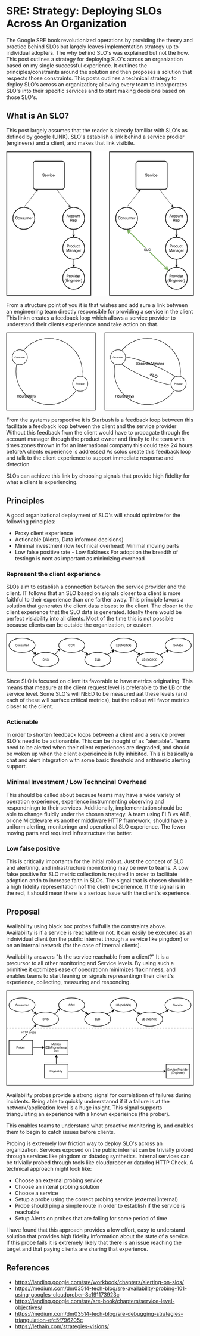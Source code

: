 # SRE: Strategy: Deploying SLOs Across An Organization

The Google SRE book revolutionized operations by providing the theory and practice behind SLOs but largely leaves implementation strategy up to individual adopters. The why behind SLO's was explained but not the how. This post outlines a strategy for deploying SLO's across an organization based on my single successful experience.  It outlines the principles/constraints around the solution and then proposes a solution that respects those constraints.  This posts outlines a technical strategy to deploy SLO's across an organization; allowing every team to incorporates SLO's into their specific services and to start making decisions based on those SLO's.

## What is An SLO?
This post largely assumes that the reader is already familiar with SLO's as defined by google (LINK).  SLO's establish a link behind a service prodier (engineers) and a client, and makes that link visibile. 

<p align="center">
  <img src="static/service_provider_vs_consumer.png">
</p>

From a structure point of you it is that wishes and add sure a link between an engineering team directly responsible for providing a service in the client This linkn creates a feedback loop which allows a service provider to understand their clients experiennce annd take action on that. 

<p align="center">
  <img src="static/system_consumer_provider.png">
</p>

From the systems perspective it is Starbush is a feedback loop between this facilitate a feedback loop between the client and the service provider
Without this feedback from the client would have to propagate through the account manager through the product owner and finally to the team with times zones thrown in for an international company this could take 24 hours beforeA clients experience is addressed
As solos create this feedback loop and talk to the client experience to support immediate response and detection 

SLOs can achieve this link by choosing signals that provide high fidelity for what a client is experiencing.

## Principles

A good organizational deployment of SLO's will should optimize for the following principles:

- Proxy client experience
- Actionable (Alerts, Data informed decisions)
- Minimal investment (low technical overhead) Minimal moving parts
- Low false positive rate - Low flakiness For adoption the breadth of testingn is nont as important as minimizing overhead

### Represent the client experience

SLOs aim to establish a connection between the service provider and the client.  IT follows that an SLO based on signals closer to a client is more faithful to their experience than one farther away.  This principle favors a solution that generates the client data closest to the client. The closer to the client experience that the SLO data is generated.  Ideally there would be perfect visiability into all clients. Most of the time this is not possible because clients can be outside the organization, or custom.  

<p align="center">
  <img src="static/transaction_components.png">
</p>

Since SLO is focused on client its favorable to have metrics originating.  This means that measure at the client request level is preferable to the LB or the service level.  Some SLO's will NEED to be measured aat these levels (and each of these will surface critical metrics), but the rollout will favor metrics closer to the client.

### Actionable

In order to shorten feedback loops between a client and a service prover SLO's need to be actionanble. This can be thought of as "alertable".  Teams need to be alerted when their client experiences are degraded, and should be woken up when the client experieince is fully inhibited.  This is basically a chat and alert integration with some basic threshold and arithmetic alerting support.

### Minimal Investment / Low Techncinal Overhead

This should be called about because teams may have a wide variety of operation experience, experience instrumnenting observing and respondningn to their services.  Additionally, implemenntation should be able to change fluidly under the chosen strategy.  A team using ELB vs ALB, or one Middleware vs another middlware HTTP framework, should have a uniform alerting, monitoringn and operational SLO experience.  The fewer moving parts and required infrastructure the better.

### Low false positive

This is critically importantn for the initial rollout.  Just the concept of SLO and alertinng, and infrastructure monintoring may be new to teams.  A Low false positive for SLO metric collection is required in order to facilitate adoption andn to increase faith in SLOs.  The signal that is chosen should be a high fidelity representation nof the clietn experiennce.  If the signal is in the red, it should mean there is a serious issue with the client's experience.

## Proposal

Availability using black box probes fulfuills the constraints above.  Availability is if a service is reachable or not.  It can easily be executed as an indnividual client (on the public internet through a service like pingdom) or on an internal network (for the case of itnernal clients).

Availability answers "Is the service reachable from a client?" It is a precursor to all other monitoring and Service levels.  By using such a primitive it optimizes ease of opeorationn minimizes flakinnness, and enables teams to start leaning on signals representingn their client's experience, collecting, measuring and responding.

<p align="center">
  <img src="static/probing.png">
</p>

Availability probes provide a strong signal for correlationn of failures during incidents. Being able to quickly undnerstannd if if a failure is at the network/application level is a huge insight.  This signal supports triangulating an experience with a known experieince (the prober).

This enables teams to understand what proactive monitoring is, and enables them to begin to catch issues before clients. 

Probing is extremely low friction way to deploy SLO's across an organization.  Services exposed on the public internet can be trivially probed through services like pingdom or datadog synthetics.  Internal services can be trivially probed through tools like cloudprober or datadog HTTP Check.  A technical approach might look like:

- Choose an external probing service 
- Choose an interal probing solution
- Choose a service
- Setup a probe using the correct probing service (external|internal)
- Probe should ping a simple route in order to establish if the service is reachable
- Setup Alerts on probes that are failing for some period of time

I have found that this approach provides a low effort, easy to understand solution that provides high fidelity information about the state of a service.  If this probe fails it is extremely likely that there is an issue reaching the target and that paying clients are sharing that experience.


## References
- https://landing.google.com/sre/workbook/chapters/alerting-on-slos/
- https://medium.com/dm03514-tech-blog/sre-availability-probing-101-using-googles-cloudprober-8c191173923c
- https://landing.google.com/sre/sre-book/chapters/service-level-objectives/
- https://medium.com/dm03514-tech-blog/sre-debugging-strategies-triangulation-efc5f796205c
- https://lethain.com/strategies-visions/
